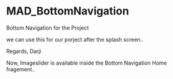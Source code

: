 # MAD_BottomNavigation
Bottom Navigation for the Project

we can use this for our porject after the splash screen.. 

Regards,
Darji 



Now, Imageslider is available inside the Bottom Navigation Home fragement..
